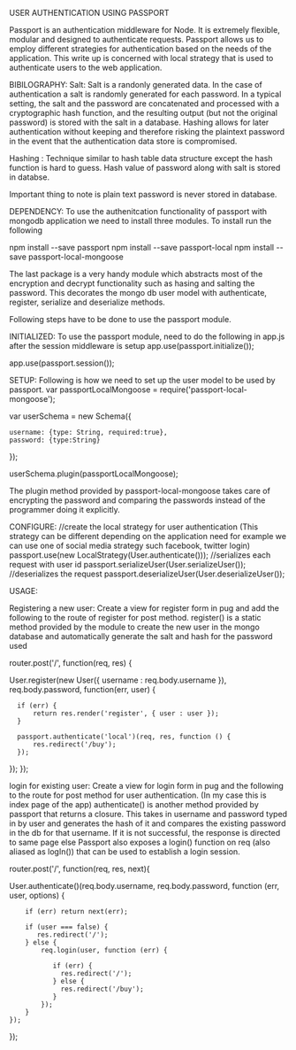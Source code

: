 USER AUTHENTICATION USING PASSPORT

Passport is an authentication middleware for Node. It is extremely flexible, modular and designed to authenticate requests. 
Passport allows us to employ different strategies for authentication based on the needs of the application.
This write up is concerned with local strategy that is used to authenticate users to the web application.

BIBILOGRAPHY:
Salt: Salt is a randonly generated data. In the case of authentication a salt is randomly generated for each password.
In a typical setting, the salt and the password are concatenated and processed with a cryptographic hash function, 
and the resulting output (but not the original password) is stored with the salt in a database. 
Hashing allows for later authentication without keeping and therefore risking the plaintext password in the event that the authentication data store is compromised.

Hashing : Technique similar to hash table data structure except the hash function is hard to guess. 
Hash value of password along with salt is stored in databse.

Important thing to note is plain text password is never stored in database.

DEPENDENCY:
To use the authenitcation functionality of passport with mongodb application we need to install three modules. 
To install run the following

npm install --save passport
npm install --save passport-local
npm install --save passport-local-mongoose

The last package is a very handy module which abstracts most of the encryption and 
decrypt functionality such as hasing and salting the password. 
This decorates the mongo db user model with authenticate, register, serialize and deserialize methods.

Following steps have to be done to use the passport module.

INITIALIZED:
To use the passport module, need to do the following in app.js after the session middleware is setup
app.use(passport.initialize());

app.use(passport.session());

SETUP:
Following is how we need to set up the user model to be used by passport.
var passportLocalMongoose = require('passport-local-mongoose');

var userSchema = new Schema({

    username: {type: String, required:true},
    password: {type:String}  
});

userSchema.plugin(passportLocalMongoose);

The plugin method provided by passport-local-mongoose takes care of encrypting the password and 
comparing the passwords instead of the programmer doing it explicitly.

CONFIGURE:
//create the local strategy for user authentication 
(This strategy can be different depending on the application need 
for example we can use one of social media strategy such facebook, twitter login)
passport.use(new LocalStrategy(User.authenticate())); 
//serializes each request with user id
passport.serializeUser(User.serializeUser());
//deserializes the request
passport.deserializeUser(User.deserializeUser());


USAGE:

Registering a new user:
Create a view for register form in pug and add the following to the route of register for post method.
register() is a static method provided by the module to create the new user in the mongo database and 
automatically generate the salt and hash for the password used 

router.post('/', function(req, res) {

  User.register(new User({ username : req.body.username }), req.body.password, function(err, user) { 
  
      if (err) {
          return res.render('register', { user : user });
      }

      passport.authenticate('local')(req, res, function () {
          res.redirect('/buy');
      });
  });
});

login for existing user:
Create a view for login form in pug and the following to the route for post method for user authentication.
(In my case this is index page of the app)
authenticate() is another method provided by passport that returns a closure. 
This takes in username and password typed in by user and generates the hash of it and compares the existing password in the db for that username. If it is not successful, the response is directed to same page else 
Passport also exposes a login() function on req (also aliased as logIn()) that can be used to establish a login session.

router.post('/', function(req, res, next){

  User.authenticate()(req.body.username, req.body.password, function (err, user, options) {
  
        if (err) return next(err);
        
        if (user === false) {
           res.redirect('/');
        } else {
            req.login(user, function (err) {
            
               if (err) {
                 res.redirect('/');
               } else {
                 res.redirect('/buy');
               }
            });
        }
    });
  
});
